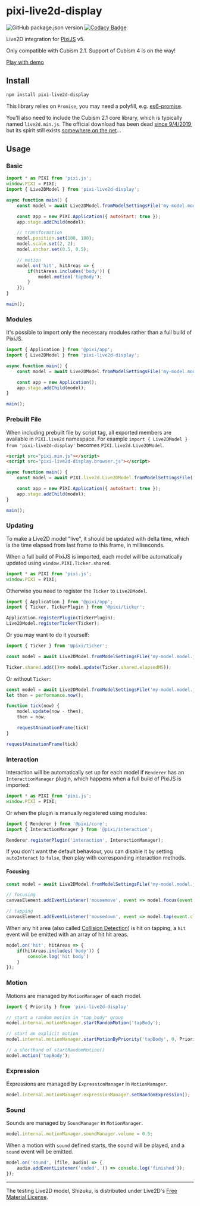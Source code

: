 # pixi-live2d-display

![GitHub package.json version](https://img.shields.io/github/package-json/v/guansss/pixi-live2d-display?style=flat-square)
[![Codacy Badge](https://img.shields.io/codacy/grade/815a5e1399b74441a2203b7c7b4861c0?style=flat-square&logo=codacy)](https://www.codacy.com/manual/guansss/pixi-live2d-display?utm_source=github.com&amp;utm_medium=referral&amp;utm_content=guansss/pixi-live2d-display&amp;utm_campaign=Badge_Grade)

Live2D integration for [PixiJS](https://github.com/pixijs/pixi.js) v5.

Only compatible with Cubism 2.1. Support of Cubism 4 is on the way!

[Play with demo](https://codepen.io/guansss/pen/MWwRNyP?editors=1010)

## Install

```sh
npm install pixi-live2d-display
```

This library relies on `Promise`, you may need a polyfill, e.g. [es6-promise](https://github.com/stefanpenner/es6-promise).

You'll also need to include the Cubism 2.1 core library, which is typically named `live2d.min.js`. The official download has been dead [since 9/4/2019](https://help.live2d.com/en/other/other_20/), but its spirit still exists [somewhere on the net](https://github.com/dylanNew/live2d/tree/master/webgl/Live2D/lib)...

## Usage

### Basic

```javascript
import * as PIXI from 'pixi.js';
window.PIXI = PIXI;
import { Live2DModel } from 'pixi-live2d-display';

async function main() {
    const model = await Live2DModel.fromModelSettingsFile('my-model.model.json');

    const app = new PIXI.Application({ autoStart: true });
    app.stage.addChild(model);

    // transformation
    model.position.set(100, 100);
    model.scale.set(2, 2);
    model.anchor.set(0.5, 0.5);

    // motion
    model.on('hit', hitAreas => {
        if(hitAreas.includes('body')) {
            model.motion('tapBody');
        }
    });
}

main();
```

### Modules

It's possible to import only the necessary modules rather than a full build of PixiJS.

```javascript
import { Application } from '@pixi/app';
import { Live2DModel } from 'pixi-live2d-display';

async function main() {
    const model = await Live2DModel.fromModelSettingsFile('my-model.model.json');

    const app = new Application();
    app.stage.addChild(model);
}

main();
```

### Prebuilt File

When including prebuilt file by script tag, all exported members are available in `PIXI.live2d` namespace. For example `import { Live2DModel } from 'pixi-live2d-display'` becomes `PIXI.live2d.Live2DModel`.

```html
<script src="pixi.min.js"></script>
<script src="pixi-live2d-display.browser.js"></script>
```

```javascript
async function main() {
    const model = await PIXI.live2d.Live2DModel.fromModelSettingsFile('my-model.model.json');

    const app = new PIXI.Application({ autoStart: true });
    app.stage.addChild(model);
}

main();
```

### Updating

To make a Live2D model "live", it should be updated with delta time, which is the time elapsed from last frame to this frame, in milliseconds.

When a full build of PixiJS is imported, each model will be automatically updated using `window.PIXI.Ticker.shared`.

```javascript
import * as PIXI from 'pixi.js';
window.PIXI = PIXI;
```

Otherwise you need to register the `Ticker` to `Live2DModel`.

```javascript
import { Application } from '@pixi/app';
import { Ticker, TickerPlugin } from '@pixi/ticker';

Application.registerPlugin(TickerPlugin);
Live2DModel.registerTicker(Ticker);
```

Or you may want to do it yourself:

```javascript
import { Ticker } from '@pixi/ticker';

const model = await Live2DModel.fromModelSettingsFile('my-model.model.json', { autoUpdate: false });

Ticker.shared.add(()=> model.update(Ticker.shared.elapsedMS));
```

Or without `Ticker`:

```javascript
const model = await Live2DModel.fromModelSettingsFile('my-model.model.json', { autoUpdate: false });
let then = performance.now();

function tick(now) {
    model.update(now - then);
    then = now;

    requestAnimationFrame(tick)
}

requestAnimationFrame(tick)
```

### Interaction

Interaction will be automatically set up for each model if `Renderer` has an `InteractionManager` plugin, which happens when a full build of PixiJS is imported:

```javascript
import * as PIXI from 'pixi.js';
window.PIXI = PIXI;
```

Or when the plugin is manually registered using modules:

```javascript
import { Renderer } from '@pixi/core';
import { InteractionManager } from '@pixi/interaction';

Renderer.registerPlugin('interaction', InteractionManager);
```

If you don't want the default behaviour, you can disable it by setting `autoInteract` to `false`, then play with corresponding interaction methods.

#### Focusing

```javascript
const model = await Live2DModel.fromModelSettingsFile('my-model.model.json', { autoInteract: false });

// focusing
canvasElement.addEventListener('mousemove', event => model.focus(event.clientX, event.clientY));

// tapping
canvasElement.addEventListener('mousedown', event => model.tap(event.clientX, event.clientY));
```

When any hit area (also called [Collision Detection](http://sites.cybernoids.jp/cubism_e/modeler/models/collision/placement)) is hit on tapping, a `hit` event will be emitted with an array of hit hit areas.

```javascript
model.on('hit', hitAreas => {
    if(hitAreas.includes('body')) {
        console.log('hit body')
    }
});
```

### Motion

Motions are managed by `MotionManager` of each model.

```javascript
import { Priority } from 'pixi-live2d-display'

// start a random motion in "tap_body" group
model.internal.motionManager.startRandomMotion('tapBody');

// start an explicit motion
model.internal.motionManager.startMotionByPriority('tapBody', 0, Priority.Normal);

// a shorthand of startRandomMotion()
model.motion('tapBody');
```

### Expression

Expressions are managed by `ExpressionManager` in `MotionManager`.

```javascript
model.internal.motionManager.expressionManager.setRandomExpression();
```

### Sound

Sounds are managed by `SoundManager` in `MotionManager`.

```javascript
model.internal.motionManager.soundManager.volume = 0.5;
```

When a motion with `sound` defined starts, the sound will be played, and a `sound` event will be emitted.

```javascript
model.on('sound', (file, audio) => {
    audio.addEventListener('ended', () => console.log('finished'));
});
``` 

---

The testing Live2D model, Shizuku, is distributed under Live2D's [Free Material License](https://www.live2d.com/eula/live2d-free-material-license-agreement_en.html).
